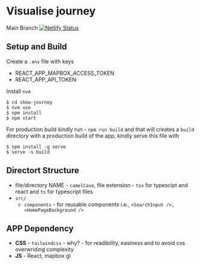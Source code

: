 # Visualise journey

Main Branch
[![Netlify Status](https://api.netlify.com/api/v1/badges/0fcadd8c-37c8-482a-a74d-267ed4b7974e/deploy-status)](https://app.netlify.com/sites/visualise-journey/deploys)


## Setup and Build
Create a `.env` file with keys
- REACT_APP_MAPBOX_ACCESS_TOKEN
- REACT_APP_API_TOKEN

Install `nvm`

  ```ubuntu
  $ cd show-journey
  $ nvm use
  $ npm install
  $ npm start
  ```
For production build kindly run - `npm run build` and that will creates a `build` directory with a production build of the app, kindly serve this file with

```
$ npm install -g serve
$ serve -s build
```

## Directort Structure

- file/directory NAME - `camelCase`, file extension - `tsx` for typescipt and react and `ts` for typescript files
- `src/`
  - `components` - for reusable components i.e., `<SearchInput />, <HomePageBackground />`

## APP Dependency

- **CSS** - `tailwindcss` - why? - for readibility, easiness and to avoid css overwriding complexity
- **JS** - React, mapbox gl